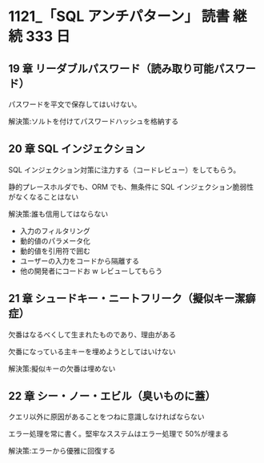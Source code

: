 # 1121\_「SQL アンチパターン」 読書 継続 333 日

## 19 章 リーダブルパスワード（読み取り可能パスワード）

パスワードを平文で保存してはいけない。

解決策:ソルトを付けてパスワードハッシュを格納する

## 20 章 SQL インジェクション

SQL インジェクション対策に注力する（コードレビュー）をしてもらう。

静的プレースホルダでも、ORM でも、無条件に SQL インジェクション脆弱性がなくなることはない

解決策:誰も信用してはならない

- 入力のフィルタリング
- 動的値のパラメータ化
- 動的値を引用符で囲む
- ユーザーの入力をコードから隔離する
- 他の開発者にコードお w レビューしてもらう

## 21 章 シュードキー・ニートフリーク（擬似キー潔癖症）

欠番はなるべくして生まれたものであり、理由がある

欠番になっている主キーを埋めようとしてはいけない

解決策:擬似キーの欠番は埋めない

## 22 章 シー・ノー・エビル（臭いものに蓋）

クエリ以外に原因があることをつねに意識しなければならない

エラー処理を常に書く。堅牢なスステムはエラー処理で 50%が埋まる

解決策:エラーから優雅に回復する
